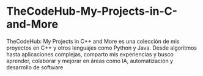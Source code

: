 # TheCodeHub-My-Projects-in-C-and-More
TheCodeHub: My Projects in C++ and More es una colección de mis proyectos en C++ y otros lenguajes como Python y Java. Desde algoritmos hasta aplicaciones complejas, comparto mis experiencias y busco aprender, colaborar y mejorar en áreas como IA, automatización y desarrollo de software

